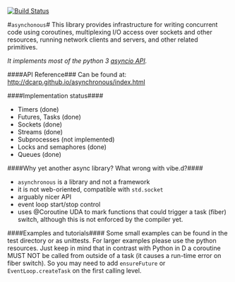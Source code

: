 [![Build Status](https://travis-ci.org/dcarp/asynchronous.png?branch=master)](https://travis-ci.org/dcarp/asynchronous)

#`asynchonous`#
This library provides infrastructure for writing concurrent code using coroutines, multiplexing I/O access over sockets and other resources, running network clients and servers, and other related primitives.

*It implements most of the python 3 [asyncio API](https://docs.python.org/3/library/asyncio.html).*

####API Reference###
Can be found at: http://dcarp.github.io/asynchronous/index.html

####Implementation status####
* Timers (done)
* Futures, Tasks (done)
* Sockets (done)
* Streams (done)
* Subprocesses (not implemented)
* Locks and semaphores (done)
* Queues (done)

####Why yet another async library? What wrong with vibe.d?####
* `asynchronous` is a library and not a framework
* it is not web-oriented, compatible with `std.socket`
* arguably nicer API
* event loop start/stop control
* uses @Coroutine UDA to mark functions that could trigger a task (fiber) switch, although this is not enforced by the compiler yet.

####Examples and tutorials####
Some small examples can be found in the test directory or as unittests.
For larger examples please use the python resources. Just keep in mind that in contrast with Python in D a coroutine MUST NOT be called from outside of a task (it causes a run-time error on fiber switch). So you may need to add `ensureFuture` or `EventLoop.createTask` on the first calling level.
